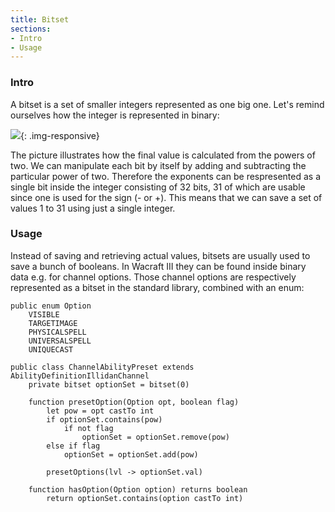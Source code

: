```yaml
---
title: Bitset
sections:
- Intro
- Usage
---
```


### Intro

A bitset is a set of smaller integers represented as one big one. Let's remind ourselves how the integer is represented in binary:

![](/assets/images/stdlib/bitset.png){: .img-responsive}

The picture illustrates how the final value is calculated from the powers of two. We can manipulate each bit by itself by adding and subtracting the particular power of two. Therefore the exponents can be respresented as a single bit inside the integer consisting of 32 bits, 31 of which are usable since one is used for the sign (- or +). This means that we can save a set of values 1 to 31 using just a single integer.

### Usage

Instead of saving and retrieving actual values, bitsets are usually used to save a bunch of booleans. In Wacraft III they can be found inside binary data e.g. for channel options. Those channel options are respectively represented as a bitset in the standard library, combined with an enum:

```wurst
public enum Option
	VISIBLE
	TARGETIMAGE
	PHYSICALSPELL
	UNIVERSALSPELL
	UNIQUECAST

public class ChannelAbilityPreset extends AbilityDefinitionIllidanChannel
	private bitset optionSet = bitset(0)

	function presetOption(Option opt, boolean flag)
		let pow = opt castTo int
		if optionSet.contains(pow)
			if not flag
				optionSet = optionSet.remove(pow)
		else if flag
			optionSet = optionSet.add(pow)

		presetOptions(lvl -> optionSet.val)

	function hasOption(Option option) returns boolean
		return optionSet.contains(option castTo int)
```
